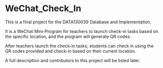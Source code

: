 # WeChat_Check_In
This is a final project for the DATA130039 Database and Implementation.

It is a WeChat Mini-Program for teachers to launch check-in tasks based on the specific location, and the program will generate QR codes.

After teachers launch the check-in tasks, students can check in using the QR codes provided and check-in based on their current location.

A full description and contributors to this project will be listed later.
